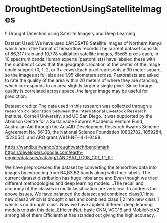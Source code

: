 # DroughtDetectionUsingSatelliteImages
!! Drought Detection using Satellite Imagery and Deep Learning

Dataset Used: We have used LANDSAT8 Satellite Images of Northern Kenya which are in the format of tensorflow records.The current dataset consists of 86,317 train and 10,778 validation satellite images, 65x65 pixels each, in 10 spectrum bands.Human experts (pastoralists) have labeled these with the number of cows that the geographic location at the center of the image could support (0, 1, 2, or 3+ cows).Each pixel represents a 30 meter square, so the images at full size are 1.95 kilometers across. Pastoralists are asked to rate the quality of the area within 20 meters of where they are standing, which corresponds to an area slightly larger a single pixel. Since forage quality is correlated across space, the larger image may be useful for prediction.

Dataset credits: The data used in this research was collected through a research collaboration between the International Livestock Research Institute, Cornell University, and UC San Diego. It was supported by the Atkinson Centre for a Sustainable Future’s Academic Venture Fund, Australian Aid through the AusAID Development Research Awards Scheme Agreement No. 66138, the National Science Foundation (0832782, 1059284, 1522054), and ARO grant W911-NF-14-1-0498.

https://wandb.ai/wandb/droughtwatch/benchmark
https://developers.google.com/earth-engine/datasets/catalog/LANDSAT_LC08_C01_T1_RT

We have preprocessed the dataset by converting the tensorflow data into images by extracting from B4,B3,B2 bands along with their labels. The current dataset distribution has huge imbalance and Even though we tried different methodologies and deep learning models....The recall and accuracy of the classes in multiclassification are very low. To address the above issues, We have balanced the dataset and combined class0,1 into new class0 which is drought class and combined class 1,2 into new class 1 which is no drought class.
Now we have applied different deep learning models to train this data..EfficientNet, basic CNN, VGG16 and MobileNetV2 among all of them EfficientNet has standed out giving the high accuracy.


